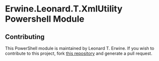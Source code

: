 Erwine.Leonard.T.XmlUtility Powershell Module
=============================================

Contributing
------------

This PowerShell module is maintained by Leonard T. Erwine. If you wish to contribute to this project, fork [this repository](https://github.com/lerwine/PowerShell-Modules.git) and generate a pull request.
